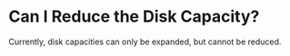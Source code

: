 # Can I Reduce the Disk Capacity?<a name="evs_faq_0026"></a>

Currently, disk capacities can only be expanded, but cannot be reduced.


